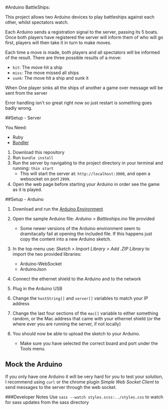 #Arduino BattleShips:

This project allows two Arduino devices to play battleships against each other, whilst spectators watch.

Each Arduino sends a registration signal to the server, passing its 5 boats.
Once both players have registered the server will inform them of who will go first, players
will then take it in turn to make moves.

Each time a move is made, both players and all spectators will be informed of the result.
There are three possible results of a move:

 * `hit`: The move hit a ship
 * `miss`: The move missed all ships
 * `sunk`: The move hit a ship and sunk it

When One player sinks all the ships of another a game over message will be sent from the server

Error handling isn't so great right now so just restart is something goes badly wrong.

##Setup - Server

You Need:

 * Ruby
 * [Bundler](http://bundler.io)

1. Download this repository
3. Run `bundle install`
2. Run the server by navigating to the project directory in your terminal and running: `thin start`
    * This will start the server at: `http://localhost:3000`, and open a websocket on port `2999`.
3. Open the web page before starting your Arduino in order see the game as it is played.

##Setup - Arduino
1. Download and run the [Arduino Environment](http://www.arduino.cc/en/Main/Software)
2. Open the sample Arduino file: _Arduino > Battleships.ino_ file provided
    * Some newer versions of the Arduino environment seem to dramitacally fail at opening the included file.
    If this happens just copy the content into a new Arduino sketch.
3. In the top menu use: _Sketch > Import Library > Add .ZIP Library_ to import the two provided libraries:

    * Arduino-WebSocket
    * ArduinoJson

4. Connect the ethernet shield to the Arduino and to the network
5. Plug in the Arduino USB
6. Change the `hostString[]` and `server[]` variables to match your IP address
7. Change the last four sections of the `mac[]` variable to either something random,
or the Mac address that came with your ethernet shield
(or the where ever you are running the server, if not locally)

8. You should now be able to upload the sketch to your Arduino.

    * Make sure you have selected the correct board and port under the Tools menu.

## Mock the Arduino
If you only have one Arduino it will be very hard for you to test your solution, I recommend using `curl`
or the chrome plugin _Simple Web Socket Client_ to send messages to the server through the web socket.

###Developer Notes
Use `sass --watch styles.scss:../styles.css` to watch for sass updates from the sass directory
